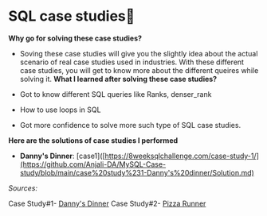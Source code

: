 # SQL case studies📜
**Why go for solving these case studies?**
- Soving these case studies will give you the slightly idea about the actual scenario of real case studies used in industries. With these different case studies, you will get to know more about the different queires while solving it.
**What I learned after solving these case studies?** 

- Got to know different SQL queries like Ranks, denser_rank
- How to use loops in SQL
- Got more confidence to solve more such type of SQL case studies.

**Here are the solutions of case studies I performed** 
- **Danny's Dinner**: [case1]([https://8weeksqlchallenge.com/case-study-1/](https://github.com/Anjali-DA/MySQL-Case-study/blob/main/case%20study%231-Danny's%20dinner/Solution.md)

*Sources:*

Case Study#1- [Danny's Dinner](https://8weeksqlchallenge.com/case-study-1/)
Case Study#2- [Pizza Runner](https://8weeksqlchallenge.com/case-study-2/)
